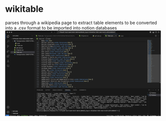 # wikitable
 parses through a wikipedia page to extract table elements to be converted into a .csv format to be imported into notion databases
![alt text](1.png "Title")
